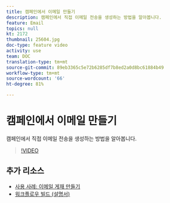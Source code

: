 ```yaml
---
title: 캠페인에서 이메일 만들기
description: 캠페인에서 직접 이메일 전송을 생성하는 방법을 알아봅니다.
feature: Email
topics: null
kt: 2172
thumbnail: 25604.jpg
doc-type: feature video
activity: use
team: DOC
translation-type: tm+mt
source-git-commit: 89eb3365c5e72b6285df7b8ed2a0d8bc61884b49
workflow-type: tm+mt
source-wordcount: '66'
ht-degree: 81%

---
```



# 캠페인에서 이메일 만들기

캠페인에서 직접 이메일 전송을 생성하는 방법을 알아봅니다.

>[!VIDEO](https://video.tv.adobe.com/v/25604?quality=12)

## 추가 리소스

* [사용 사례: 이메일 게재 만들기](https://docs.adobe.com/content/help/ko-KR/campaign-classic/using/designing-content/editing-html-content/use-case--creating-an-email-delivery.html)
* [워크플로우 빌드 (설명서)](https://docs.adobe.com/content/help/ko-KR/campaign-classic/using/automating-with-workflows/general-operation/building-a-workflow.html)

